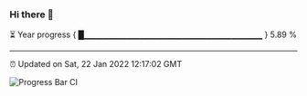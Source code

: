 ### Hi there 👋

⏳ Year progress { █▁▁▁▁▁▁▁▁▁▁▁▁▁▁▁▁▁▁▁▁▁▁▁▁▁▁▁▁▁ } 5.89 %

---

⏰ Updated on Sat, 22 Jan 2022 12:17:02 GMT

![Progress Bar CI](https://github.com/liununu/liununu/workflows/Progress%20Bar%20CI/badge.svg)
